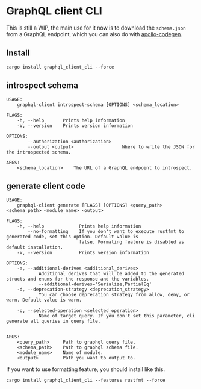 # GraphQL client CLI

This is still a WIP, the main use for it now is to download the `schema.json` from a GraphQL endpoint, which you can also do with [apollo-codegen](https://github.com/apollographql/apollo-cli).

## Install

```
cargo install graphql_client_cli --force
```

## introspect schema

```
USAGE:
    graphql-client introspect-schema [OPTIONS] <schema_location>

FLAGS:
    -h, --help       Prints help information
    -V, --version    Prints version information

OPTIONS:
        --authorization <authorization>
        --output <output>                  Where to write the JSON for the introspected schema.

ARGS:
    <schema_location>    The URL of a GraphQL endpoint to introspect.
```

## generate client code

```
USAGE:
    graphql-client generate [FLAGS] [OPTIONS] <query_path> <schema_path> <module_name> <output>

FLAGS:
    -h, --help             Prints help information
        --no-formatting    If you don't want to execute rustfmt to generated code, set this option. Default value is
                           false. Formating feature is disabled as default installation.
    -V, --version          Prints version information

OPTIONS:
    -a, --additional-derives <additional_derives>
            Additional derives that will be added to the generated structs and enums for the response and the variables.
            --additional-derives='Serialize,PartialEq'
    -d, --deprecation-strategy <deprecation_strategy>
            You can choose deprecation strategy from allow, deny, or warn. Default value is warn.

    -o, --selected-operation <selected_operation>
            Name of target query. If you don't set this parameter, cli generate all queries in query file.


ARGS:
    <query_path>     Path to graphql query file.
    <schema_path>    Path to graphql schema file.
    <module_name>    Name of module.
    <output>         Path you want to output to.
```

If you want to use formatting feature, you should install like this.

`cargo install graphql_client_cli --features rustfmt --force`
